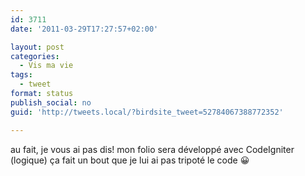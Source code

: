 ```yaml
---
id: 3711
date: '2011-03-29T17:27:57+02:00'

layout: post
categories:
  - Vis ma vie
tags:
  - tweet
format: status
publish_social: no
guid: 'http://tweets.local/?birdsite_tweet=52784067388772352'

---
```


au fait, je vous ai pas dis! mon folio sera développé avec CodeIgniter (logique) ça fait un bout que je lui ai pas tripoté le code 😀